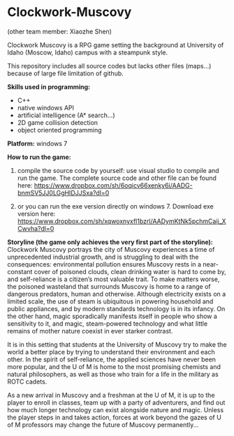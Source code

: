 # Clockwork-Muscovy
(other team member: Xiaozhe Shen)

Clockwork Muscovy is a RPG game setting the background at University of Idaho (Moscow, Idaho) campus with a steampunk style. 

This repository includes all source codes but lacks other files (maps...) because of large file limitation of github.

**Skills used in programming:** 
* C++
* native windows API
* artificial intelligence (A* search...)
* 2D game collision detection
* object oriented programming

**Platform:** windows 7


**How to run the game:**  
1) compile the source code by yourself: use visual studio to compile and run the game. The complete source code and other file can be found here:
https://www.dropbox.com/sh/6oqicv66xenky6i/AADG-bnmSV5JJ0LGgHIDJJSxa?dl=0

2) or you can run the exe version directly on windows 7. Download exe version here:
https://www.dropbox.com/sh/xqwoxnyxfl1bzrl/AADymKtNk5pchmCaij_XCwvha?dl=0



**Storyline (the game only achieves the very first part of the storyline):**  
Clockwork  Muscovy  portrays  the city  of Muscovy experiences a time of unprecedented industrial growth,  and is struggling to deal with  the consequences:   environmental  pollution  ensures  Muscovy  rests  in  a near-constant cover of poisoned clouds, clean drinking  water is hard to come by, and  self-reliance is a citizen’s most  valuable  trait. To make matters worse, the poisoned  wasteland  that surrounds Muscovy  is home to a range  of dangerous predators, human  and otherwise.  Although electricity exists on a limited scale, the use of steam is ubiquitous in powering household and public appliances,  and by modern standards technology is in its infancy.  On the other hand,  magic sporadically  manifests itself in people who show a sensitivity to it, and  magic, steam-powered technology and what little remains  of mother nature coexist in ever starker contrast.

It is in this setting that students at the University  of Muscovy  try  to make the  world a better place by trying to  understand their  environment  and  each other.  In the spirit  of self-reliance,  the applied sciences have never been more popular,  and  the U of M is home to the most promising chemists and  natural philosophers,  as well as those who train for a life in the military as ROTC  cadets.

As a new arrival  in Muscovy and  a freshman  at  the  U of M, it is up to the player  to enroll in classes, team  up  with  a party of adventurers,  and  find out how much longer technology can exist alongside nature and  magic.  Unless the player  steps  in and  takes  action,  forces at work beyond  the gazes of U of M professors may change the future  of Muscovy permanently...
